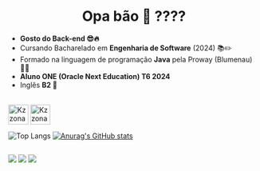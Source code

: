 <div align="center">
  <h1><strong> Opa bão 🍺 ????</strong></h1>  
</div>

- <strong>Gosto do Back-end 😎🔥</strong>
- Cursando Bacharelado em <strong>Engenharia de Software</strong> (2024) 📚✏️
- Formado na linguagem de programação <strong>Java</strong> pela Proway (Blumenau) 👨‍🎓
- <strong>Aluno ONE (Oracle Next Education) T6 2024 </strong>
- Inglês <strong>B2 🚀</strong>


<div style="display: inline_block"><br>
  <img align="center" alt="Kzzonato-Java" height="40" width="40" src="https://img.shields.io/badge/Java-ED8B00?style=for-the-badge&logo=openjdk&logoColor=white">
    <img align="center" alt="Kzzonato-Spring" height="40" width="40" src="https://img.shields.io/badge/Spring-6DB33F?style=for-the-badge&logo=spring&logoColor=white">
</div>

![Top Langs](https://github-readme-stats.vercel.app/api/top-langs/?username=kzzonato&size_weight=0.5&count_weight=0.5&show_icons=true&theme=radical)
[![Anurag's GitHub stats](https://github-readme-stats.vercel.app/api?username=kzzonato&show_icons=true&theme=radical)](https://github.com/anuraghazra/github-readme-stats)

##

<div> 
  <a href="https://www.instagram.com/kzzonat0/" target="_blank"><img src="https://img.shields.io/badge/Instagram-E4405F?style=for-the-badge&logo=instagram&logoColor=white"></a>
  <a href="https://twitter.com/kzzonato" target="_blank"><img src="https://img.shields.io/badge/Twitter-1DA1F2?style=for-the-badge&logo=twitter&logoColor=white"></a>
  <a href="www.linkedin.com/in/kzzonato-backend-developer" target="_blank"><img src="https://img.shields.io/badge/LinkedIn-0077B5?style=for-thebadge&logo=linkedin&logoColor=white">
  </a>
</div>
